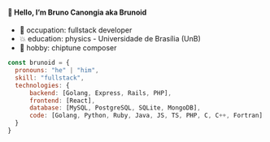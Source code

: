 #### :octopus: Hello, I’m Bruno Canongia aka Brunoid
* :floppy_disk: occupation: fullstack developer
* :collision: education: physics - Universidade de Brasília (UnB)
* :musical_keyboard: hobby: chiptune composer
```javascript
const brunoid = {
  pronouns: "he" | "him",
  skill: "fullstack",
  technologies: {
      backend: [Golang, Express, Rails, PHP],
      frontend: [React],
      database: [MySQL, PostgreSQL, SQLite, MongoDB],
      code: [Golang, Python, Ruby, Java, JS, TS, PHP, C, C++, Fortran]
  }
}
```
